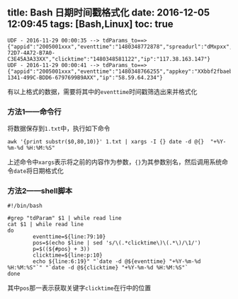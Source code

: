 title: Bash 日期时间戳格式化
date: 2016-12-05 12:09:45
tags: [Bash,Linux]
toc: true
---
```
UDF - 2016-11-29 00:00:35 --> tdParams_to==>{"appid":"2005001xxx","eventtime":"1480348772878","spreadurl":"dMxpxx","appkey":"XXbbf2fbaeb64d7b9623ec4ee3cde575","devicetype":"iPhone7,2","adnetname":"UC","osversion":"10.1.1","idfa":"DE055F0E-72D7-4A72-B7A0-C3E45A3A33XX","clicktime":"1480348581122","ip":"117.38.163.147"}UDF - 2016-11-29 00:00:41 --> tdParams_to==>{"appid":"2005001xxx","eventtime":"1480348766255","appkey":"XXbbf2fbaeb64d7b9623ec4ee3cde575","devicetype":"iPhone7,2","osversion":"10.0.2","idfa":"93271665-1341-499C-BDD6-6797699B9AXX","ip":"58.59.64.234"}
```

有以上格式的数据，需要将其中的`eventtime`时间戳筛选出来并格式化

<!-- more -->
### 方法1——命令行

将数据保存到`1.txt`中，执行如下命令

```
awk '{print substr($0,80,10)}' 1.txt | xargs -I {} date -d @{}  "+%Y-%m-%d %H:%M:%S"
```

上述命令中`xargs`表示将之前的内容作为参数，`{}`为其参数别名，然后调用系统命令`date`将日期格式化

### 方法2——shell脚本

```
#!/bin/bash#grep "tdParam" $1 | while read line cat $1 | while read line do        eventtime=${line:79:10}        pos=$(echo $line | sed 's/\(.*clicktime\)\(.*\)/\1/')        p=$((${#pos} + 3))        clicktime=${line:p:10}        echo ${line:6:19}" "`date -d @${eventtime} "+%Y-%m-%d %H:%M:%S"`" "`date -d @${clicktime} "+%Y-%m-%d %H:%M:%S"`done
```

其中`pos`那一表示获取关键字`clicktime`在行中的位置
